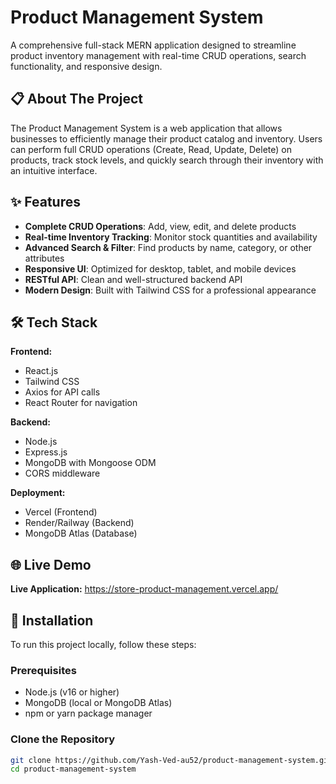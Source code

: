 # Product Management System

A comprehensive full-stack MERN application designed to streamline product inventory management with real-time CRUD operations, search functionality, and responsive design.

## 📋 About The Project

The Product Management System is a web application that allows businesses to efficiently manage their product catalog and inventory. Users can perform full CRUD operations (Create, Read, Update, Delete) on products, track stock levels, and quickly search through their inventory with an intuitive interface.

## ✨ Features

- **Complete CRUD Operations**: Add, view, edit, and delete products
- **Real-time Inventory Tracking**: Monitor stock quantities and availability
- **Advanced Search & Filter**: Find products by name, category, or other attributes
- **Responsive UI**: Optimized for desktop, tablet, and mobile devices
- **RESTful API**: Clean and well-structured backend API
- **Modern Design**: Built with Tailwind CSS for a professional appearance

## 🛠 Tech Stack

**Frontend:**
- React.js
- Tailwind CSS
- Axios for API calls
- React Router for navigation

**Backend:**
- Node.js
- Express.js
- MongoDB with Mongoose ODM
- CORS middleware

**Deployment:**
- Vercel (Frontend)
- Render/Railway (Backend)
- MongoDB Atlas (Database)

## 🌐 Live Demo

**Live Application:** https://store-product-management.vercel.app/

## 🚀 Installation

To run this project locally, follow these steps:

### Prerequisites
- Node.js (v16 or higher)
- MongoDB (local or MongoDB Atlas)
- npm or yarn package manager

### Clone the Repository
```bash
git clone https://github.com/Yash-Ved-au52/product-management-system.git
cd product-management-system

